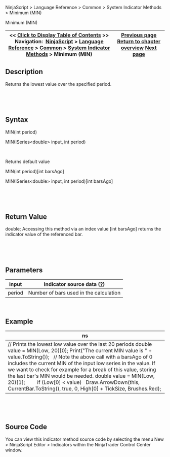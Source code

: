 ﻿


NinjaScript \> Language Reference \> Common \> System Indicator Methods \> Minimum (MIN)






















Minimum (MIN)







| \<\< [Click to Display Table of Contents](minimum_min.md) \>\> **Navigation:**     [NinjaScript](ninjascript.md) \> [Language Reference](language_reference_wip.md) \> [Common](common.md) \> [System Indicator Methods](indicators.md) \> Minimum (MIN) | [Previous page](mcclellan_oscillator.md) [Return to chapter overview](indicators.md) [Next page](momentum.md) |
| --- | --- |











## Description


Returns the lowest value over the specified period.


 


 


## Syntax


MIN(int period)  

MIN(ISeries\<double\> input, int period)


 


Returns default value  

MIN(int period)\[int barsAgo]  

MIN(ISeries\<double\> input, int period)\[int barsAgo]


 


 


## Return Value


double; Accessing this method via an index value \[int barsAgo] returns the indicator value of the referenced bar.


 


 


## Parameters




| input | Indicator source data ([?](valid_input_data_for_indicator.md)) |
| --- | --- |
| period | Number of bars used in the calculation |



 


## 


## Example




| ns |
| --- |
| // Prints the lowest low value over the last 20 periods double value \= MIN(Low, 20)\[0]; Print("The current MIN value is " \+ value.ToString());   // Note the above call with a barsAgo of 0 includes the current MIN of the input low series in the value. If we want to check for example for a break of this value, storing the last bar's MIN would be needed. double value \= MIN(Low, 20)\[1];           if (Low\[0] \< value)    Draw.ArrowDown(this, CurrentBar.ToString(), true, 0, High\[0] \+ TickSize, Brushes.Red); |



 


 


## Source Code


You can view this indicator method source code by selecting the menu New \> NinjaScript Editor \> Indicators within the NinjaTrader Control Center window.








